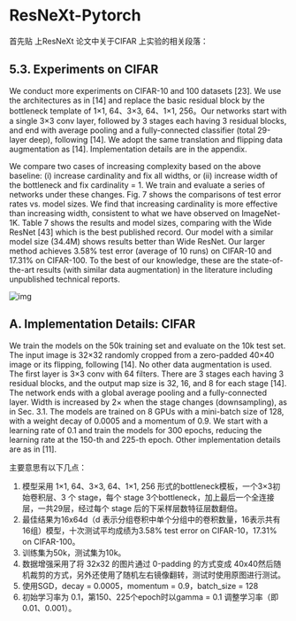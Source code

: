 # ResNeXt-Pytorch

首先贴 上ResNeXt 论文中关于CIFAR 上实验的相关段落：

## 5.3. Experiments on CIFAR

We conduct more experiments on CIFAR-10 and 100 datasets [23]. We use the architectures as in [14] and replace the basic residual block by the bottleneck template of  1×1, 64、3×3, 64、1×1, 256。Our networks start with a single 3×3 conv layer, followed by 3 stages each having 3 residual blocks, and end with average pooling and a fully-connected classifier (total 29-layer deep), following [14]. We adopt the same translation and flipping data augmentation as [14]. Implementation details are in the appendix.

We compare two cases of increasing complexity based on the above baseline: (i) increase cardinality and fix all widths, or (ii) increase width of the bottleneck and fix cardinality = 1. We train and evaluate a series of networks under these changes. Fig. 7 shows the comparisons of test error rates vs. model sizes. We find that increasing cardinality is more effective than increasing width, consistent to what we have observed on ImageNet-1K. Table 7 shows the results and model sizes, comparing with the Wide ResNet [43] which is the best published record. Our model with a similar model size (34.4M) shows results better than Wide ResNet. Our larger method achieves 3.58% test error (average of 10 runs) on CIFAR-10 and 17.31% on CIFAR-100. To the best of our knowledge, these are the state-of-the-art results (with similar data augmentation) in the literature including unpublished technical reports.

![img](https://pic3.zhimg.com/v2-c137bebe130600fc164de7bf68280952_b.jpeg)

## A. Implementation Details: CIFAR

We train the models on the 50k training set and evaluate on the 10k test set. The input image is 32×32 randomly cropped from a zero-padded 40×40 image or its flipping, following [14]. No other data augmentation is used. The first layer is 3×3 conv with 64 filters. There are 3 stages each having 3 residual blocks, and the output map size is 32, 16, and 8 for each stage [14]. The network ends with a global average pooling and a fully-connected layer. Width is increased by 2× when the stage changes (downsampling), as in Sec. 3.1. The models are trained on 8 GPUs with a mini-batch size of 128, with a weight decay of 0.0005 and a momentum of 0.9. We start with a learning rate of 0.1 and train the models for 300 epochs, reducing the learning rate at the 150-th and 225-th epoch. Other implementation details are as in [11].



主要意思有以下几点：

1. 模型采用 1×1, 64、3×3, 64、1×1, 256 形式的bottleneck模板，一个3×3初始卷积层、3 个 stage，每个 stage 3个bottleneck，加上最后一个全连接层，一共29层，经过每个 stage 后的下采样层数特征层数翻倍。
2. 最佳结果为16x64d（d 表示分组卷积中单个分组中的卷积数量，16表示共有16组）模型，十次测试平均成绩为3.58% test error on CIFAR-10，17.31% on CIFAR-100。
3. 训练集为50k，测试集为10k。
4. 数据增强采用了将 32x32 的图片通过 0-padding 的方式变成 40x40然后随机裁剪的方式，另外还使用了随机左右镜像翻转，测试时使用原图进行测试。
5. 使用SGD，decay = 0.0005，momentum = 0.9，batch_size = 128
6. 初始学习率为 0.1，第150、225个epoch时以gamma = 0.1 调整学习率（即0.01、0.001）。